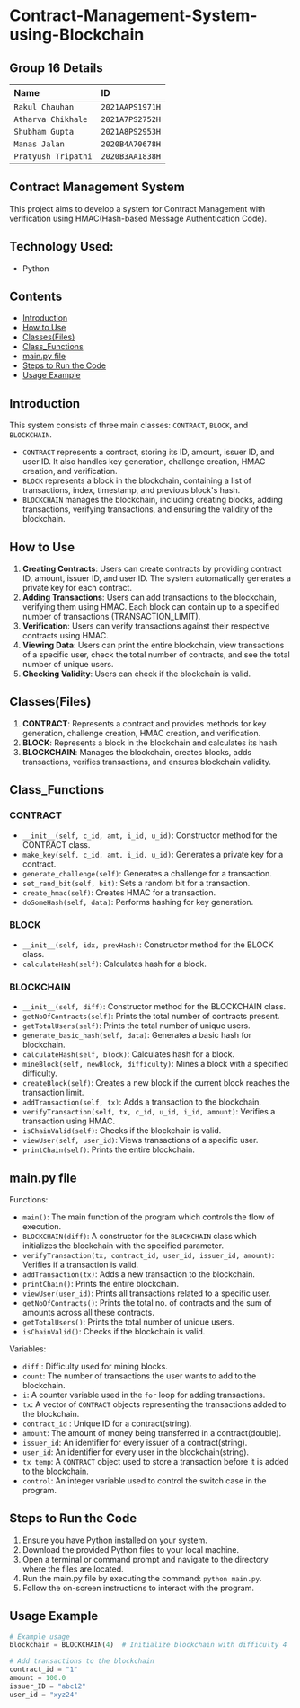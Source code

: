 # Contract-Management-System-using-Blockchain

## Group 16 Details
| Name | ID     | 
| :-------- | :------- |
| `Rakul Chauhan` | `2021AAPS1971H` | 
| `Atharva Chikhale` | `2021A7PS2752H` |
| `Shubham Gupta` | `2021A8PS2953H` |  
| `Manas Jalan` | `2020B4A70678H` |
| `Pratyush Tripathi` | `2020B3AA1838H` |  

## Contract Management System
This project aims to develop a system for Contract Management with verification using HMAC(Hash-based Message Authentication Code).

## Technology Used: 
- Python

## Contents
- [Introduction](#introduction)
- [How to Use](#how-to-use)
- [Classes(Files)](#classesfiles)
- [Class_Functions](#class_functions)
- [main.py file](#mainpy-file)
- [Steps to Run the Code](#steps-to-run-the-code)
- [Usage Example](#usage-example)

## Introduction
This system consists of three main classes: `CONTRACT`, `BLOCK`, and `BLOCKCHAIN`. 
- `CONTRACT` represents a contract, storing its ID, amount, issuer ID, and user ID. It also handles key generation, challenge creation, HMAC creation, and verification.
- `BLOCK` represents a block in the blockchain, containing a list of transactions, index, timestamp, and previous block's hash.
- `BLOCKCHAIN` manages the blockchain, including creating blocks, adding transactions, verifying transactions, and ensuring the validity of the blockchain.

## How to Use
1. **Creating Contracts**: Users can create contracts by providing contract ID, amount, issuer ID, and user ID. The system automatically generates a private key for each contract.
2. **Adding Transactions**: Users can add transactions to the blockchain, verifying them using HMAC. Each block can contain up to a specified number of transactions (TRANSACTION_LIMIT).
3. **Verification**: Users can verify transactions against their respective contracts using HMAC.
4. **Viewing Data**: Users can print the entire blockchain, view transactions of a specific user, check the total number of contracts, and see the total number of unique users.
5. **Checking Validity**: Users can check if the blockchain is valid.

## Classes(Files)
1. **CONTRACT**: Represents a contract and provides methods for key generation, challenge creation, HMAC creation, and verification.
2. **BLOCK**: Represents a block in the blockchain and calculates its hash.
3. **BLOCKCHAIN**: Manages the blockchain, creates blocks, adds transactions, verifies transactions, and ensures blockchain validity.

## Class_Functions

### CONTRACT
- `__init__(self, c_id, amt, i_id, u_id)`: Constructor method for the CONTRACT class.
- `make_key(self, c_id, amt, i_id, u_id)`: Generates a private key for a contract.
- `generate_challenge(self)`: Generates a challenge for a transaction.
- `set_rand_bit(self, bit)`: Sets a random bit for a transaction.
- `create_hmac(self)`: Creates HMAC for a transaction.
- `doSomeHash(self, data)`: Performs hashing for key generation.

### BLOCK
- `__init__(self, idx, prevHash)`: Constructor method for the BLOCK class.
- `calculateHash(self)`: Calculates hash for a block.

### BLOCKCHAIN
- `__init__(self, diff)`: Constructor method for the BLOCKCHAIN class.
- `getNoOfContracts(self)`: Prints the total number of contracts present.
- `getTotalUsers(self)`: Prints the total number of unique users.
- `generate_basic_hash(self, data)`: Generates a basic hash for blockchain.
- `calculateHash(self, block)`: Calculates hash for a block.
- `mineBlock(self, newBlock, difficulty)`: Mines a block with a specified difficulty.
- `createBlock(self)`: Creates a new block if the current block reaches the transaction limit.
- `addTransaction(self, tx)`: Adds a transaction to the blockchain.
- `verifyTransaction(self, tx, c_id, u_id, i_id, amount)`: Verifies a transaction using HMAC.
- `isChainValid(self)`: Checks if the blockchain is valid.
- `viewUser(self, user_id)`: Views transactions of a specific user.
- `printChain(self)`: Prints the entire blockchain.

## main.py file
Functions:
- `main()`: The main function of the program which controls the flow of execution.
- `BLOCKCHAIN(diff)`: A constructor for the `BLOCKCHAIN` class which initializes the blockchain with the specified parameter.
- `verifyTransaction(tx, contract_id, user_id, issuer_id, amount)`: Verifies if a transaction is valid.
- `addTransaction(tx)`: Adds a new transaction to the blockchain.
- `printChain()`: Prints the entire blockchain.
- `viewUser(user_id)`: Prints all transactions related to a specific user.
- `getNoOfContracts()`: Prints the total no. of contracts and the sum of amounts across all these contracts.
- `getTotalUsers()`: Prints the total number of unique users.
- `isChainValid()`: Checks if the blockchain is valid.

Variables:
- `diff` : Difficulty used for mining blocks.
- `count`: The number of transactions the user wants to add to the blockchain.
- `i`: A counter variable used in the `for` loop for adding transactions.
- `tx`: A vector of `CONTRACT` objects representing the transactions added to the blockchain.
- `contract_id` : Unique ID for a contract(string).
- `amount`: The amount of money being transferred in a contract(double).
- `issuer_id`: An identifier for every issuer of a contract(string).
- `user_id`: An identifier for every user in the blockchain(string).
- `tx_temp`: A `CONTRACT` object used to store a transaction before it is added to the blockchain.
- `control`: An integer variable used to control the switch case in the program.

## Steps to Run the Code
1. Ensure you have Python installed on your system.
2. Download the provided Python files to your local machine.
3. Open a terminal or command prompt and navigate to the directory where the files are located.
4. Run the main.py file by executing the command: `python main.py`.
5. Follow the on-screen instructions to interact with the program.

## Usage Example
```python
# Example usage
blockchain = BLOCKCHAIN(4)  # Initialize blockchain with difficulty 4

# Add transactions to the blockchain
contract_id = "1"
amount = 100.0
issuer_ID = "abc12"
user_id = "xyz24"
